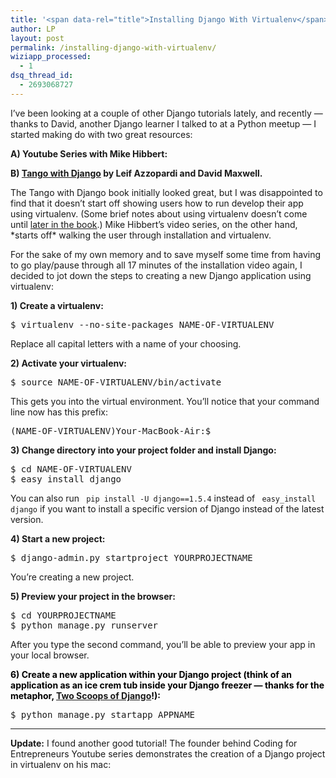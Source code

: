 ```yaml
---
title: '<span data-rel="title">Installing Django With Virtualenv</span>'
author: LP
layout: post
permalink: /installing-django-with-virtualenv/
wiziapp_processed:
  - 1
dsq_thread_id:
  - 2693068727
---
```

<span data-rel="content">

<p>
  I&#8217;ve been looking at a couple of other Django tutorials lately, and recently &#8212; thanks to David, another Django learner I talked to at a Python meetup &#8212; I started making do with two great resources:
</p>

<p>
  <strong>A) Youtube Series with Mike Hibbert:</strong>
</p>

<p>
</p>

<p>
  <strong>B) <a href="http://www.tangowithdjango.com/book/index.html" target="_blank">Tango with Django</a> by Leif Azzopardi and David Maxwell.</strong>
</p>

<p>
  The Tango with Django book initially looked great, but I was disappointed to find that it doesn&#8217;t start off showing users how to run develop their app using virtualenv. (Some brief notes about using virtualenv doesn&#8217;t come until <a href="http://www.tangowithdjango.com/book/chapters/deploy.html#creating-a-virtual-environment" target="_blank">later in the book</a>.) Mike Hibbert&#8217;s video series, on the other hand, *starts off* walking the user through installation and virtualenv.
</p>

<p>
  For the sake of my own memory and to save myself some time from having to go play/pause through all 17 minutes of the installation video again, I decided to jot down the steps to creating a new Django application using virtualenv:
</p>

<p>
  <strong>1) Create a virtualenv:<br /> </strong>
</p>

<pre class="prettyprint">$ virtualenv --no-site-packages NAME-OF-VIRTUALENV</pre>

<p>
  Replace all capital letters with a name of your choosing.
</p>

<p>
  <strong>2) Activate your virtualenv:</strong>
</p>

<pre class="prettyprint">$ source NAME-OF-VIRTUALENV&#47;bin&#47;activate</pre>

<p>
  This gets you into the virtual environment. You&#8217;ll notice that your command line now has this prefix:
</p>

<pre class="prettyprint">(NAME-OF-VIRTUALENV)Your-MacBook-Air:$</pre>

<p>
  <strong>3) Change directory into your project folder and install Django:</strong>
</p>

<pre class="prettyprint">$ cd NAME-OF-VIRTUALENV
$ easy_install django</pre>

<p>
  You can also run <code> pip install -U django==1.5.4</code> instead of <code> easy_install django</code> if you want to install a specific version of Django instead of the latest version.
</p>

<p>
  <strong>4) Start a new project:</strong>
</p>

<pre class="prettyprint">$ django-admin.py startproject YOURPROJECTNAME</pre>

<p>
  You&#8217;re creating a new project.
</p>

<p>
  <strong>5) Preview your project in the browser:</strong>
</p>

<pre class="prettyprint">$ cd YOURPROJECTNAME
$ python manage.py runserver</pre>

<p>
  After you type the second command, you&#8217;ll be able to preview your app in your local browser.
</p>

<p>
  <span style="color: #000000;"><b>6) Create a new application within your Django project (think of an application as an ice crem tub inside your Django freezer &#8212; thanks for the metaphor, <a href="http://pydanny.com/announcing-two-scoops-of-django-1.6.html" target="_blank">Two Scoops of Django</a>!):</b></span>
</p>

<pre class="prettyprint">$ python manage.py startapp APPNAME</pre>

<hr />

<strong>Update:</strong> I found another good tutorial! The founder behind Coding for Entrepreneurs Youtube series demonstrates the creation of a Django project in virtualenv on his mac:</p> 

<p>
</p></span>